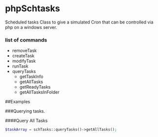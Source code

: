 phpSchtasks
===========

Scheduled tasks Class to give a simulated Cron that can be controlled via php on a windows server.



<h3>list of commands</h3>
<ul>
<li>removeTask</li>
<li>createTask</li>
<li>modifyTask</li>
<li>runTask</li>
<li>queryTasks 
    <ul>
        <li>getTaskInfo</li>
        <li>getAllTasks</li>
        <li>getReadyTasks</li>
        <li>getAllTasksInFolder</li>
    </ul>
</li>
</ul>



##Examples

###Querying tasks.

####Query All Tasks
```php
$taskArray = schTasks::queryTasks()->getAllTasks();
```
